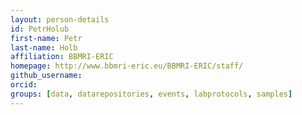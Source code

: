 ```yaml
---
layout: person-details
id: PetrHolub
first-name: Petr
last-name: Holb
affiliation: BBMRI-ERIC
homepage: http://www.bbmri-eric.eu/BBMRI-ERIC/staff/
github_username:
orcid:
groups: [data, datarepositories, events, labprotocols, samples]
---
```

